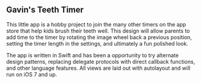 Gavin's Teeth Timer
-------------------
This little app is a hobby project to join the many other timers on the app store that help kids brush their teeth well.   This design will allow parents to add time to the timer by rotating the image wheel back a previous position, setting the timer length in the settings, and ultimately a fun polished look.

The app is written in Swift and has been a opportunity to try alternate design patterns, replacing delegate protocols with direct callback functions, and other language features.  All views are laid out with autolayout and will run on iOS 7 and up.

